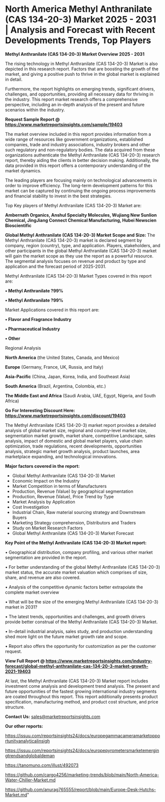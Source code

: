 # North America Methyl Anthranilate (CAS 134-20-3) Market 2025 - 2031 | Analysis and Forecast with Recent Developments Trends, Top Players

<Strong> Methyl Anthranilate (CAS 134-20-3) Market Overview 2025 - 2031</strong>

The rising technology in Methyl Anthranilate (CAS 134-20-3) Market is also depicted in this research report. Factors that are boosting the growth of the market, and giving a positive push to thrive in the global market is explained in detail.

Furthermore, the report highlights on emerging trends, significant drivers, challenges, and opportunities, providing all necessary data for thriving in the industry. This report market research offers a comprehensive perspective, including an in-depth analysis of the present and future scenarios within the industry.

<strong>Request Sample Report @ <a href=https://www.marketreportsinsights.com/sample/19403>https://www.marketreportsinsights.com/sample/19403</a></strong>

The market overview included in this report provides information from a wide range of resources like government organizations, established companies, trade and industry associations, industry brokers and other such regulatory and non-regulatory bodies. The data acquired from these organizations authenticate the Methyl Anthranilate (CAS 134-20-3) research report, thereby aiding the clients in better decision making. Additionally, the data provided in this report offers a contemporary understanding of the market dynamics.

The leading players are focusing mainly on technological advancements in order to improve efficiency. The long-term development patterns for this market can be captured by continuing the ongoing process improvements and financial stability to invest in the best strategies.

Top Key players of Methyl Anthranilate (CAS 134-20-3) Market are:

<strong>Ambernath Organics, Anshul Specialty Molecules, Wujiang New Sunlion Chemical, JingJiang Connect Chemical Manufacturing, Hubei Newscien Bioscientific</strong>

<strong><b>Global Methyl Anthranilate (CAS 134-20-3) Market Scope and Size:</b></strong>
The Methyl Anthranilate (CAS 134-20-3) market is declared segment by company, region (country), type, and application. Players, stakeholders, and other participants in the global Methyl Anthranilate (CAS 134-20-3) market will gain the market scope as they use the report as a powerful resource. The segmental analysis focuses on revenue and product by type and application and the forecast period of 2025-2031.

Methyl Anthranilate (CAS 134-20-3) Market Types covered in this report are:

<strong>• Methyl Anthranilate ?99%

• Methyl Anthranilate ?99%</strong>

Market Applications covered in this report are:

<strong>• Flavor and Fragrance Industry

• Pharmaceutical Industry

• Other</strong> 

Regional Analysis

<strong>North America</strong> (the United States, Canada, and Mexico)

<strong>Europe</strong> (Germany, France, UK, Russia, and Italy)

<strong>Asia-Pacific</strong> (China, Japan, Korea, India, and Southeast Asia)

<strong>South America</strong> (Brazil, Argentina, Colombia, etc.)

<strong>The Middle East and Africa</strong> (Saudi Arabia, UAE, Egypt, Nigeria, and South Africa)

<strong>Go For Interesting Discount Here: <a href=https://www.marketreportsinsights.com/discount/19403>https://www.marketreportsinsights.com/discount/19403</a></strong>

The Methyl Anthranilate (CAS 134-20-3) market report provides a detailed analysis of global market size, regional and country-level market size, segmentation market growth, market share, competitive Landscape, sales analysis, impact of domestic and global market players, value chain optimization, trade regulations, recent developments, opportunities analysis, strategic market growth analysis, product launches, area marketplace expanding, and technological innovations.

<strong><b>Major factors covered in the report:</b></strong>
<ul>
  <li>Global Methyl Anthranilate (CAS 134-20-3) Market </li>
  <li>Economic Impact on the Industry</li>
  <li>Market Competition in terms of Manufacturers</li>
  <li>Production, Revenue (Value) by geographical segmentation</li>
  <li>Production, Revenue (Value), Price Trend by Type</li>
  <li>Market Analysis by Application</li>
  <li>Cost Investigation</li>
  <li>Industrial Chain, Raw material sourcing strategy and Downstream Buyers</li>
  <li>Marketing Strategy comprehension, Distributors and Traders</li>
  <li>Study on Market Research Factors</li>
  <li>Global Methyl Anthranilate (CAS 134-20-3) Market Forecast</li>
</ul>

<strong><b>Key Point of the Methyl Anthranilate (CAS 134-20-3) Market report:</b></strong>

• Geographical distribution, company profiling, and various other market segmentation are provided in the report.

• For better understanding of the global Methyl Anthranilate (CAS 134-20-3) market status, the accurate market valuation which comprises of size, share, and revenue are also covered.

• Analysis of the competitive dynamic factors better extrapolate the complete market overview

• What will be the size of the emerging Methyl Anthranilate (CAS 134-20-3) market in 2031?

• The latest trends, opportunities and challenges, and growth drivers provide better construal of the Methyl Anthranilate (CAS 134-20-3) Market.

• In-detail industrial analysis, sales study, and production understanding shed more light on the future market growth rate and scope.

• Report also offers the opportunity for customization as per the customer request.

<strong><b>View Full Report @ <a href=https://www.marketreportsinsights.com/industry-forecast/global-methyl-anthranilate-cas-134-20-3-market-growth-2021-19403>https://www.marketreportsinsights.com/industry-forecast/global-methyl-anthranilate-cas-134-20-3-market-growth-2021-19403</a></b></strong>


At last, the Methyl Anthranilate (CAS 134-20-3) Market report includes investment come analysis and development trend analysis. The present and future opportunities of the fastest growing international industry segments are coated throughout this report. This report additionally presents product specification, manufacturing method, and product cost structure, and price structure.

<strong>Contact Us:</strong>
sales@marketreportsinsights.com

<strong>Our other reports:</strong>

<a href=https://issuu.com/reportsinsights24/docs/europegammacameramarketopportunityanalyticalinsigh>https://issuu.com/reportsinsights24/docs/europegammacameramarketopportunityanalyticalinsigh</a>

<a href=https://issuu.com/reportsinsights24/docs/europepyrometersmarketemergingtrendsandglobaldeman>https://issuu.com/reportsinsights24/docs/europepyrometersmarketemergingtrendsandglobaldeman</a>

<a href=https://tanomuno.com/illust/492073>https://tanomuno.com/illust/492073</a>

<a href=https://github.com/cargo4256/marketing-trends/blob/main/North-America-Water-Chiller-Market.md>https://github.com/cargo4256/marketing-trends/blob/main/North-America-Water-Chiller-Market.md</a>

<a href=https://github.com/anurag765555/report/blob/main/Europe-Desk-Hutchs-Market.md>https://github.com/anurag765555/report/blob/main/Europe-Desk-Hutchs-Market.md</a>"
